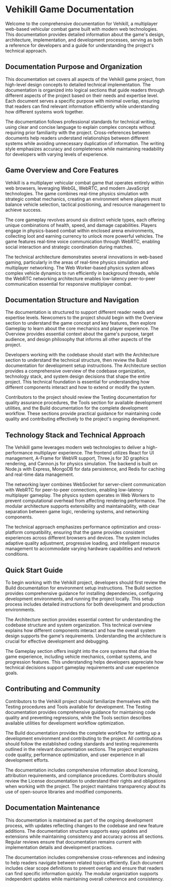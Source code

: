 # Vehikill Game Documentation

Welcome to the comprehensive documentation for Vehikill, a multiplayer web-based vehicular combat game built with modern web technologies. This documentation provides detailed information about the game's design, architecture, implementation, and development processes, serving as both a reference for developers and a guide for understanding the project's technical approach.

## Documentation Purpose and Organization

This documentation set covers all aspects of the Vehikill game project, from high-level design concepts to detailed technical implementation. The documentation is organized into logical sections that guide readers through different aspects of the project based on their needs and expertise level. Each document serves a specific purpose with minimal overlap, ensuring that readers can find relevant information efficiently while understanding how different systems work together.

The documentation follows professional standards for technical writing, using clear and concise language to explain complex concepts without requiring prior familiarity with the project. Cross-references between documents help readers understand relationships between different systems while avoiding unnecessary duplication of information. The writing style emphasizes accuracy and completeness while maintaining readability for developers with varying levels of experience.

## Game Overview and Core Features

Vehikill is a multiplayer vehicular combat game that operates entirely within web browsers, leveraging WebGL, WebRTC, and modern JavaScript technologies. The game combines real-time physics simulation with strategic combat mechanics, creating an environment where players must balance vehicle selection, tactical positioning, and resource management to achieve success.

The core gameplay revolves around six distinct vehicle types, each offering unique combinations of health, speed, and damage capabilities. Players engage in physics-based combat within enclosed arena environments, collecting loot and earning currency to unlock more powerful vehicles. The game features real-time voice communication through WebRTC, enabling social interaction and strategic coordination during matches.

The technical architecture demonstrates several innovations in web-based gaming, particularly in the areas of real-time physics simulation and multiplayer networking. The Web Worker-based physics system allows complex vehicle dynamics to run efficiently in background threads, while the WebRTC networking architecture enables low-latency peer-to-peer communication essential for responsive multiplayer combat.

## Documentation Structure and Navigation

The documentation is structured to support different reader needs and expertise levels. Newcomers to the project should begin with the Overview section to understand the game concept and key features, then explore Gameplay to learn about the core mechanics and player experience. The Overview provides essential context about the game's purpose, target audience, and design philosophy that informs all other aspects of the project.

Developers working with the codebase should start with the Architecture section to understand the technical structure, then review the Build documentation for development setup instructions. The Architecture section provides a comprehensive overview of the codebase organization, technology stack, and system design decisions that shape the entire project. This technical foundation is essential for understanding how different components interact and how to extend or modify the system.

Contributors to the project should review the Testing documentation for quality assurance procedures, the Tools section for available development utilities, and the Build documentation for the complete development workflow. These sections provide practical guidance for maintaining code quality and contributing effectively to the project's ongoing development.

## Technology Stack and Technical Approach

The Vehikill game leverages modern web technologies to deliver a high-performance multiplayer experience. The frontend utilizes React for UI management, A-Frame for WebVR support, Three.js for 3D graphics rendering, and Cannon.js for physics simulation. The backend is built on Node.js with Express, MongoDB for data persistence, and Redis for caching and real-time data management.

The networking layer combines WebSocket for server-client communication with WebRTC for peer-to-peer connections, enabling low-latency multiplayer gameplay. The physics system operates in Web Workers to prevent computational overhead from affecting rendering performance. The modular architecture supports extensibility and maintainability, with clear separation between game logic, rendering systems, and networking components.

The technical approach emphasizes performance optimization and cross-platform compatibility, ensuring that the game provides consistent experiences across different browsers and devices. The system includes adaptive quality adjustment, progressive loading, and intelligent resource management to accommodate varying hardware capabilities and network conditions.

## Quick Start Guide

To begin working with the Vehikill project, developers should first review the Build documentation for environment setup instructions. The Build section provides comprehensive guidance for installing dependencies, configuring development environments, and running the project locally. This setup process includes detailed instructions for both development and production environments.

The Architecture section provides essential context for understanding the codebase structure and system organization. This technical overview explains how different components interact and how the overall system design supports the game's requirements. Understanding the architecture is crucial for effective development and debugging.

The Gameplay section offers insight into the core systems that drive the game experience, including vehicle mechanics, combat systems, and progression features. This understanding helps developers appreciate how technical decisions support gameplay requirements and user experience goals.

## Contributing and Community

Contributors to the Vehikill project should familiarize themselves with the Testing procedures and Tools available for development. The Testing documentation provides comprehensive guidance for maintaining code quality and preventing regressions, while the Tools section describes available utilities for development workflow optimization.

The Build documentation provides the complete workflow for setting up a development environment and contributing to the project. All contributions should follow the established coding standards and testing requirements outlined in the relevant documentation sections. The project emphasizes code quality, performance optimization, and user experience in all development efforts.

The documentation includes comprehensive information about licensing, attribution requirements, and compliance procedures. Contributors should review the License documentation to understand their rights and obligations when working with the project. The project maintains transparency about its use of open-source libraries and modified components.

## Documentation Maintenance

This documentation is maintained as part of the ongoing development process, with updates reflecting changes to the codebase and new feature additions. The documentation structure supports easy updates and extensions while maintaining consistency and accuracy across all sections. Regular reviews ensure that documentation remains current with implementation details and development practices.

The documentation includes comprehensive cross-references and indexing to help readers navigate between related topics efficiently. Each document includes clear scope definitions to prevent overlap and ensure that readers can find specific information quickly. The modular organization supports independent updates while maintaining overall coherence and consistency. 